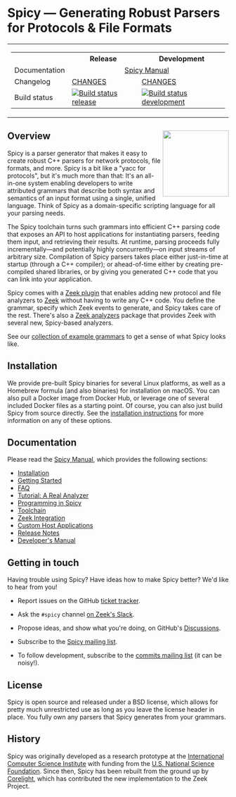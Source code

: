 # Spicy — Generating Robust Parsers for Protocols & File Formats

<table><tr>

<td>
<table>
<tr><th></th>              <th>Release</th> <th>Development</th> </tr>
<tr><td>Documentation</td> <td colspan="2" align="center"><a href="https://docs.zeek.org/projects/spicy">Spicy Manual</a></td></tr>
<tr><td>Changelog</td>     <td><a href="https://github.com/zeek/spicy/blob/v1.0.0/CHANGES">CHANGES</td> <td><a href="/CHANGES">CHANGES</a></td></tr>
<tr>
  <td>Build status</td>
  <td><a href="https://cirrus-ci.com/github/zeek/spicy/release/1.0"><img src="https://api.cirrus-ci.com/github/zeek/spicy.svg?branch=release/1.0" alt="Build status release"></a></td>
  <td><a href="https://cirrus-ci.com/github/zeek/spicy/main"><img src="https://api.cirrus-ci.com/github/zeek/spicy.svg" alt="Build status development"></a></td>
</tr>
</table>
</td>

</table>


## Overview <img src='doc/_static/spicy-logo-square.png' align="right" width="150" />

Spicy is a parser generator that makes it easy to create robust C++
parsers for network protocols, file formats, and more. Spicy is a bit
like a "yacc for protocols", but it's much more than that: It's an
all-in-one system enabling developers to write attributed grammars
that describe both syntax and semantics of an input format using a
single, unified language. Think of Spicy as a domain-specific
scripting language for all your parsing needs.

The Spicy toolchain turns such grammars into efficient C++ parsing
code that exposes an API to host applications for instantiating
parsers, feeding them input, and retrieving their results. At runtime,
parsing proceeds fully incrementally—and potentially highly
concurrently—on input streams of arbitrary size. Compilation of Spicy
parsers takes place either just-in-time at startup (through a C++
compiler); or ahead-of-time either by creating pre-compiled shared
libraries, or by giving you generated C++ code that you can link into
your application.

Spicy comes with a [Zeek plugin](https://github.com/zeek/spicy-plugin)
that enables adding new protocol and file analyzers to
[Zeek](https://www.zeek.org) without having to write any C++ code. You
define the grammar, specify which Zeek events to generate, and Spicy
takes care of the rest. There's also a [Zeek
analyzers](https://github.com/zeek/spicy-analyzers) package that
provides Zeek with several new, Spicy-based analyzers.

See our [collection of example grammars](https://docs.zeek.org/projects/spicy/en/latest/programming/examples.html#examples)
to get a sense of what Spicy looks like.

## Installation

We provide pre-built Spicy binaries for several Linux platforms, as
well as a Homebrew formula (and also binaries) for installation on
macOS. You can also pull a Docker image from Docker Hub, or leverage
one of several included Docker files as a starting point. Of course,
you can also just build Spicy from source directly. See the
[installation
instructions](https://docs.zeek.org/projects/spicy/en/latest/installation.html)
for more information on any of these options.


## Documentation

Please read the [Spicy Manual](https://docs.zeek.org/projects/spicy),
which provides the following sections:

* [Installation](https://docs.zeek.org/projects/spicy/en/latest/installation.html)
* [Getting Started](https://docs.zeek.org/projects/spicy/en/latest/getting-started.html)
* [FAQ](https://docs.zeek.org/projects/spicy/en/latest/faq.html)
* [Tutorial: A Real Analyzer](https://docs.zeek.org/projects/spicy/en/latest/tutorial/index.html)
* [Programming in Spicy](https://docs.zeek.org/projects/spicy/en/latest/programming/index.html)
* [Toolchain](https://docs.zeek.org/projects/spicy/en/latest/toolchain.html)
* [Zeek Integration](https://docs.zeek.org/projects/spicy/en/latest/zeek.html)
* [Custom Host Applications](https://docs.zeek.org/projects/spicy/en/latest/host-applications.html)
* [Release Notes](https://docs.zeek.org/projects/spicy/en/latest/release-notes.html)
* [Developer's Manual](https://docs.zeek.org/projects/spicy/en/latest/development/index.html)


## Getting in touch

Having trouble using Spicy? Have ideas how to make Spicy better? We'd
like to hear from you!

- Report issues on the GitHub [ticket tracker](https://github.com/zeek/spicy/issues).

- Ask the `#spicy` channel [on Zeek's Slack](https://zeek.org/connect).

- Propose ideas, and show what you're doing, on GitHub's [Discussions](https://github.com/zeek/spicy/discussions).

- Subscribe to the [Spicy mailing list](https://lists.zeek.org/mailman3/lists/spicy.lists.zeek.org).

- To follow development, subscribe to the [commits mailing
  list](https://lists.zeek.org/mailman3/lists/spicy-commits.lists.zeek.org) (it can
  be noisy!).


## License

Spicy is open source and released under a BSD license, which allows
for pretty much unrestricted use as long as you leave the license
header in place. You fully own any parsers that Spicy generates from
your grammars.


## History

Spicy was originally developed as a research prototype at the
[International Computer Science Institute](http://www.icsi.berkeley.edu)
with funding from the [U.S. National Science Foundation](https://www.nsf.gov).
Since then, Spicy has been rebuilt from the ground up by
[Corelight](https://www.corelight.com), which has contributed the new
implementation to the Zeek Project.

